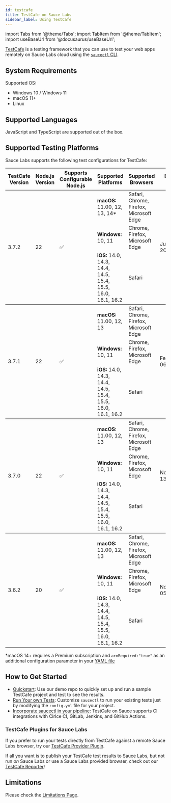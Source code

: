 ```yaml
---
id: testcafe
title: TestCafe on Sauce Labs
sidebar_label: Using TestCafe
---
```


import Tabs from '@theme/Tabs';
import TabItem from '@theme/TabItem';
import useBaseUrl from '@docusaurus/useBaseUrl';

[TestCafe](https://github.com/DevExpress/testcafe) is a testing framework that
you can use to test your web apps remotely on Sauce Labs cloud using the [`saucectl` CLI](/dev/cli/saucectl).

## System Requirements

Supported OS:

- Windows 10 / Windows 11
- macOS 11+
- Linux

## Supported Languages

JavaScript and TypeScript are supported out of the box.

## Supported Testing Platforms

Sauce Labs supports the following test configurations for TestCafe:

<table id="table-fw">
  <tr>
    <th>TestCafe Version</th>
    <th>Node.js Version</th>
    <th width="10%">Supports Configurable Node.js</th>
    <th width="30%">Supported Platforms</th>
    <th width="30%">Supported Browsers</th>
    <th width="30%">End of Life</th>
  </tr>
  <tbody>
    <tr>
      <td rowspan='3'>3.7.2</td>
      <td rowspan='3'>22</td>
      <td rowspan='3'>✅</td>
      <td><b>macOS:</b> 11.00, 12, 13, 14*</td>
      <td>Safari, Chrome, Firefox, Microsoft Edge</td>
      <td rowspan='3'>July 8th, 2026</td>
    </tr>
    <tr>
      <td><b>Windows:</b> 10, 11</td>
      <td>Chrome, Firefox, Microsoft Edge</td>
    </tr>
    <tr>
      <td><b>iOS:</b> 14.0, 14.3, 14.4, 14.5, 15.4, 15.5, 16.0, 16.1, 16.2</td>
      <td>Safari</td>
    </tr>
  </tbody>
  <tbody>
    <tr>
      <td rowspan='3'>3.7.1</td>
      <td rowspan='3'>22</td>
      <td rowspan='3'>✅</td>
      <td><b>macOS:</b> 11.00, 12, 13</td>
      <td>Safari, Chrome, Firefox, Microsoft Edge</td>
      <td rowspan='3'>February 06, 2026</td>
    </tr>
    <tr>
      <td><b>Windows:</b> 10, 11</td>
      <td>Chrome, Firefox, Microsoft Edge</td>
    </tr>
    <tr>
      <td><b>iOS:</b> 14.0, 14.3, 14.4, 14.5, 15.4, 15.5, 16.0, 16.1, 16.2</td>
      <td>Safari</td>
    </tr>
  </tbody>
  <tbody>
    <tr>
      <td rowspan='3'>3.7.0</td>
      <td rowspan='3'>22</td>
      <td rowspan='3'>✅</td>
      <td><b>macOS:</b> 11.00, 12, 13</td>
      <td>Safari, Chrome, Firefox, Microsoft Edge</td>
      <td rowspan='3'>November 13, 2025</td>
    </tr>
    <tr>
      <td><b>Windows:</b> 10, 11</td>
      <td>Chrome, Firefox, Microsoft Edge</td>
    </tr>
    <tr>
      <td><b>iOS:</b> 14.0, 14.3, 14.4, 14.5, 15.4, 15.5, 16.0, 16.1, 16.2</td>
      <td>Safari</td>
    </tr>
  </tbody>
  <tbody>
    <tr>
      <td rowspan='3'>3.6.2</td>
      <td rowspan='3'>20</td>
      <td rowspan='3'>✅</td>
      <td><b>macOS:</b> 11.00, 12, 13</td>
      <td>Safari, Chrome, Firefox, Microsoft Edge</td>
      <td rowspan='3'>November 05, 2025</td>
    </tr>
    <tr>
      <td><b>Windows:</b> 10, 11</td>
      <td>Chrome, Firefox, Microsoft Edge</td>
    </tr>
    <tr>
      <td><b>iOS:</b> 14.0, 14.3, 14.4, 14.5, 15.4, 15.5, 16.0, 16.1, 16.2</td>
      <td>Safari</td>
    </tr>
  </tbody>
</table>

*macOS 14+ requires a Premium subscription and `armRequired:"true"` as an additional configuration parameter in your [YAML file](/web-apps/automated-testing/testcafe/yaml#armrequired)

## How to Get Started

- [Quickstart](/web-apps/automated-testing/testcafe/quickstart): Use our demo repo to quickly set up and run a sample TestCafe project and test to see the results.
- [Run Your own Tests](/web-apps/automated-testing/testcafe/yaml): Customize `saucectl` to run your existing tests just by modifying the `config.yml` file for your project.
- [Incorporate saucectl in your pipeline](/dev/cli/saucectl/usage/use-cases/#integrating-saucectl-in-your-ci-pipeline): TestCafe on Sauce supports CI integrations with Cirlce CI, GitLab, Jenkins, and GitHub Actions.

### TestCafe Plugins for Sauce Labs

If you prefer to run your tests directly from TestCafe against a remote Sauce
Labs browser, try our [TestCafe Provider Plugin](provider-plugin).

If all you want is to publish your TestCafe test results to Sauce Labs, but not
run _on_ Sauce Labs or use a Sauce Labs provided browser, check out our
[TestCafe Reporter](https://github.com/saucelabs/testcafe-reporter)!

## Limitations

Please check the [Limitations Page](limitations).
